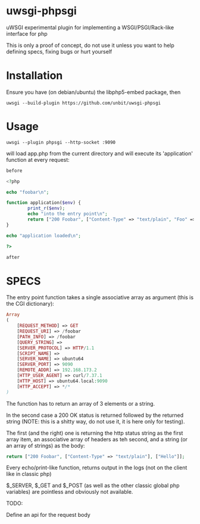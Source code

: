 # uwsgi-phpsgi

uWSGI experimental plugin for implementing a WSGI/PSGI/Rack-like interface for php

This is only a proof of concept, do not use it unless you want to help defining specs, fixing bugs or hurt yourself


Installation
============

Ensure you have (on debian/ubuntu) the libphp5-embed package, then

```
uwsgi --build-plugin https://github.com/unbit/uwsgi-phpsgi
```

Usage
=====

```
uwsgi --plugin phpsgi --http-socket :9090
```

will load app.php from the current directory and will execute its 'application' function at every request:

```php
before

<?php

echo "foobar\n";

function application($env) {
        print_r($env);
        echo "into the entry point\n";
        return ["200 Foobar", ["Content-Type" => "text/plain", "Foo" => "Bar", "Multi-Header" => ["One", "Two", "Three"] ], ["Hello World\n", "Test Test\n", $env['PATH_INFO'] ]];
}

echo "application loaded\n";

?>

after
```

SPECS
=====

The entry point function takes a single associative array as argument (this is the CGI dictionary):

```php
Array
(
    [REQUEST_METHOD] => GET
    [REQUEST_URI] => /foobar
    [PATH_INFO] => /foobar
    [QUERY_STRING] => 
    [SERVER_PROTOCOL] => HTTP/1.1
    [SCRIPT_NAME] => 
    [SERVER_NAME] => ubuntu64
    [SERVER_PORT] => 9090
    [REMOTE_ADDR] => 192.168.173.2
    [HTTP_USER_AGENT] => curl/7.37.1
    [HTTP_HOST] => ubuntu64.local:9090
    [HTTP_ACCEPT] => */*
)
```

The function has to return an array of 3 elements or a string.

In the second case a 200 OK status is returned followed by the returned string (NOTE: this is a shitty way, do not use it, it is here only for testing).

The first (and the right) one is returning the http status string as the first array item, an associative array of headers as teh second, and a string (or an array of strings) as the body:

```php
return ["200 Foobar", ["Content-Type" => "text/plain"], ["Hello"]];
```

Every echo/print-like function, returns output in the logs (not on the client like in classic php)

$_SERVER, $_GET and $_POST (as well as the other classic global php variables) are pointless and obviously not available.

TODO:

Define an api for the request body
